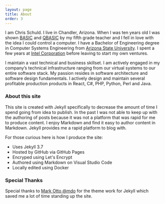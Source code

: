 ```yaml
---
layout: page
title: About
order: 3
---
```


I am Chris Schuld. I live in Chandler, Arizona.  When I was ten years old I was shown [BASIC](https://en.wikipedia.org/wiki/BASIC) and [QBASIC](https://en.wikipedia.org/wiki/QBasic) by my fifth grade teacher and I fell in love with the idea I could control a computer.  I have a Bachelor of Engineering degree in Computer Systems Engineering from [Arizona State University](https://engineering.asu.edu/). I spent a few years at [Intel Corporation](https://intel.com/) before leaving to start my own ventures.

I maintain a vast technical and business skillset. I am actively engaged in my company’s technical infrastructure ranging from our virtual systems to our entire software stack.  My passion resides in software architecture and software design fundamentals. I actively design and maintain several profitable production products in React, C#, PHP, Python, Perl and Java.

### About this site

This site is created with Jekyll specifically to decrease the amount of time I spend going from idea to publish.  In the past I was not able to keep up with the authoring of posts because it was not a platform that was rapid for me to produce content.  I enjoy Markdown and find it easy to author content in Markdown.  Jekyll provides me a rapid platform to blog with.

For those curious here is how I produce the site:
+ Uses Jekyll 3.7
+ Hosted by GitHub via GitHub Pages
+ Encryped using Let's Encrypt
+ Authored using Markdown on Visual Studio Code
+ Locally edited using Docker

### Special Thanks
Special thanks to [Mark Otto @mdo](https://twitter.com/mdo) for the theme work for Jekyll which saved me a lot of time standing up the site.
